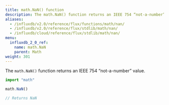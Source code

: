 ```yaml
---
title: math.NaN() function
description: The math.NaN() function returns an IEEE 754 “not-a-number” value.
aliases:
  - /influxdb/v2.0/reference/flux/functions/math/nan/
  - /influxdb/v2.0/reference/flux/stdlib/math/nan/
  - /influxdb/cloud/reference/flux/stdlib/math/nan/
menu:
  influxdb_2_0_ref:
    name: math.NaN
    parent: Math
weight: 301
---
```


The `math.NaN()` function returns an IEEE 754 “not-a-number” value.

```js
import "math"

math.NaN()

// Returns NaN
```
